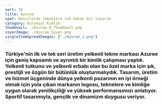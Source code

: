 ```yaml
---
sort: 16
title: Azuree
spot: Denizlerde teknelere ruh katan bir tasarım
category: Kurumsal Kimlik
thumbnail: ./Azuree_0_Thumbnail.png
coverImage: ./Azuree_Cover.png
singleItemSpreadImages: ["./Azuree_1.png"]
---
```


### Türkiye'nin ilk ve tek seri üretim yelkenli tekne markası Azuree için geniş kapsamlı ve ayrıntılı bir kimlik çalışması yaptık. Yelkenli tutkunu ve yelkenli erbabı olan bu özel marka için şık, prestijli ve özgün bir bütünlük oluşturmalıydık. Tasarım, üretim ve hizmet üçgeninde dünya yelkenli pazarının en iyi örneği olmak için yola çıkan markanın logosu, teknelere ve kimliğe uygun olarak yenilikçiliği ve yüksek performansımızı anlatıyor. Sportif tasarımıyla, gençlik ve dinamizm duygusu veriyor.
